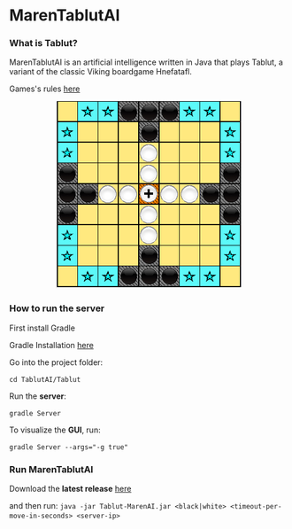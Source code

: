 # MarenTablutAI


### What is Tablut?

MarenTablutAI is an artificial intelligence written in Java that plays Tablut, a variant of the classic Viking boardgame Hnefatafl. 

Games's rules [here](https://en.wikipedia.org/wiki/Tafl_games)


<p align="center"> 
   <img src="Tablut/src/main/resources/board-complete.png">
</p>




### How to run the server

First install Gradle

Gradle Installation [here](https://gradle.org/install/ )

Go into the project folder:
```
cd TablutAI/Tablut
```

Run the **server**:
```
gradle Server
```

To visualize the **GUI**, run:
```
gradle Server --args="-g true"
```


### Run MarenTablutAI

Download the **latest release** [here](https://github.com/lucamarini22/TablutAI/releases)

and then run:
`
java -jar Tablut-MarenAI.jar <black|white> <timeout-per-move-in-seconds> <server-ip>
`
